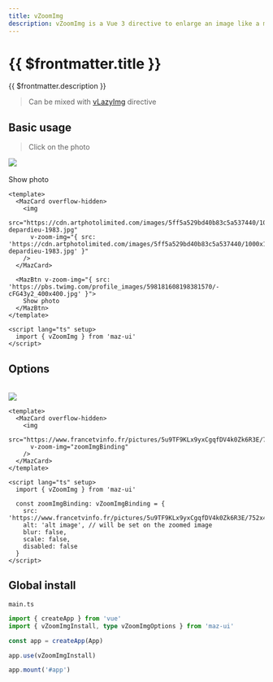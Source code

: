 ```yaml
---
title: vZoomImg
description: vZoomImg is a Vue 3 directive to enlarge an image like a modal on click, if you have several images, you can pass them like a carousel
---
```


# {{ $frontmatter.title }}

{{ $frontmatter.description }}

> Can be mixed with [vLazyImg](./lazy-img.md) directive

## Basic usage

> Click on the photo

<MazCard overflow-hidden>
  <img
    src="https://cdn.artphotolimited.com/images/5ff5a529bd40b83c5a537440/1000x1000/gerard-depardieu-1983.jpg"
    v-zoom-img="{ src: 'https://cdn.artphotolimited.com/images/5ff5a529bd40b83c5a537440/1000x1000/gerard-depardieu-1983.jpg' }"
  />
</MazCard>
<br />
<br />
<MazBtn v-zoom-img="{ src: 'https://pbs.twimg.com/profile_images/598181608198381570/-cFG43y2_400x400.jpg' }">
  Show photo
</MazBtn>

```vue
<template>
  <MazCard overflow-hidden>
    <img
      src="https://cdn.artphotolimited.com/images/5ff5a529bd40b83c5a537440/1000x1000/gerard-depardieu-1983.jpg"
      v-zoom-img="{ src: 'https://cdn.artphotolimited.com/images/5ff5a529bd40b83c5a537440/1000x1000/gerard-depardieu-1983.jpg' }"
    />
  </MazCard>

  <MazBtn v-zoom-img="{ src: 'https://pbs.twimg.com/profile_images/598181608198381570/-cFG43y2_400x400.jpg' }">
    Show photo
  </MazBtn>
</template>

<script lang="ts" setup>
  import { vZoomImg } from 'maz-ui'
</script>
```

## Options

<br />

<MazCard overflow-hidden>
  <img
    src="https://www.francetvinfo.fr/pictures/5u9TF9KLx9yxCgqfDV4k0Zk6R3E/752x423/2014/07/01/edd_1.jpg"
    v-zoom-img="zoomImgBinding"
  />
</MazCard>

<script lang="ts" setup>
  import { vZoomImg } from 'maz-ui'

  const zoomImgBinding: vZoomImgBinding = {
    src: 'https://www.francetvinfo.fr/pictures/5u9TF9KLx9yxCgqfDV4k0Zk6R3E/752x423/2014/07/01/edd_1.jpg',
    alt: 'alt image',
    blur: false,
    scale: false,
    disabled: false
  }
</script>

```vue
<template>
  <MazCard overflow-hidden>
    <img
      src="https://www.francetvinfo.fr/pictures/5u9TF9KLx9yxCgqfDV4k0Zk6R3E/752x423/2014/07/01/edd_1.jpg"
      v-zoom-img="zoomImgBinding"
    />
  </MazCard>
</template>

<script lang="ts" setup>
  import { vZoomImg } from 'maz-ui'

  const zoomImgBinding: vZoomImgBinding = {
    src: 'https://www.francetvinfo.fr/pictures/5u9TF9KLx9yxCgqfDV4k0Zk6R3E/752x423/2014/07/01/edd_1.jpg',
    alt: 'alt image', // will be set on the zoomed image
    blur: false,
    scale: false,
    disabled: false
  }
</script>
```

## Global install

`main.ts`

```typescript
import { createApp } from 'vue'
import { vZoomImgInstall, type vZoomImgOptions } from 'maz-ui'

const app = createApp(App)

app.use(vZoomImgInstall)

app.mount('#app')
```
